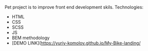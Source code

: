 Pet project is to improve front end development skils.
Technologies:
  - HTML
  - CSS
  - SCSS
  - JS
  - BEM methodology
- [DEMO LINK](https://yuriy-komolov.github.io/My-Bike-landing/
